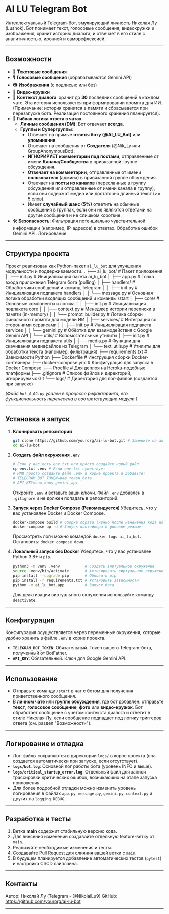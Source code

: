# AI LU Telegram Bot

Интеллектуальный Telegram-бот, эмулирующий личность Николая Лу (Lushok).
Бот понимает текст, голосовые сообщения, видеокружки и изображения, хранит историю диалога, и отвечает в его стиле с аналитичностью, иронией и саморефлексией.

---

## Возможности

-   📱 **Текстовые сообщения**
-   🎙️ **Голосовые сообщения** (обрабатываются Gemini API)
-   📷 **Изображения** (с подписью или без)
-   🎥 **Видео-кружки**
-   🔄 **Контекст диалога**: хранит до **30** последних сообщений в каждом чате. Эта история используется при формировании промпта для ИИ. (Примечание: история хранится в памяти и сбрасывается при перезапуске бота. Реализация постоянного хранения планируется).
-   🔀 **Гибкая логика ответа в чатах**:
    *   **Личные сообщения (DM)**: Бот отвечает **всегда**.
    *   **Группы и Супергруппы**:
        *   Отвечает на прямые **ответы боту (@AI_LU_Bot)** или **упоминания**.
        *   Отвечает на сообщения от **Создателя** (@Nik_Ly или GroupAnonymousBot).
        *   **ИГНОРИРУЕТ комментарии под постами**, отправленные от имени **Канала/Сообщества** в привязанной группе обсуждения.
        *   **Отвечает на комментарии**, отправленные от имени **пользователя** (админа) в привязанной группе обсуждения.
        *   Отвечает на **посты из каналов** (пересланные в группу обсуждения или отправленные от имени канала в группу), если они содержат медиа или достаточно длинный текст (>= 5 слов).
        *   Имеет **случайный шанс (5%)** ответить на обычные сообщения в группах, если они не являются ответами на другие сообщения и не слишком короткие.
-   🛠 **Безопасность**: Фильтрация потенциально чувствительной информации (например, IP-адресов) в ответах. Обработка ошибок Gemini API. Логирование.

---

## Структура проекта

Проект реализован как Python-пакет `ai_lu_bot` для улучшения модульности и поддерживаемости.
.
├── ai_lu_bot/ # Пакет приложения
│ ├── init.py # Инициализация пакета ai_lu_bot
│ ├── app.py # Точка входа приложения Telegram бота (polling)
│ ├── handlers/ # Обработчики сообщений и команд Telegram
│ │ ├── init.py # Инициализация подпакета handlers
│ │ └── message.py # Основная логика обработки входящих сообщений и команды /start
│ ├── core/ # Основные компоненты и логика
│ │ ├── init.py # Инициализация подпакета core
│ │ ├── context.py # Менеджер истории переписки в памяти (in-memory)
│ │ └── prompt_builder.py # Логика сборки финального промпта для модели ИИ
│ ├── services/ # Интеграция со сторонними сервисами
│ │ ├── init.py # Инициализация подпакета services
│ │ └── gemini.py # Обёртка для взаимодействия с Google Gemini API
│ └── utils/ # Вспомогательные утилиты
│ ├── init.py # Инициализация подпакета utils
│ ├── media.py # Функции для скачивания медиафайлов из Telegram
│ └── text_utils.py # Утилиты для обработки текста (например, фильтрация)
├── requirements.txt # Зависимости Python
├── Dockerfile # Инструкция сборки Docker-контейнера
├── docker-compose.yml # Конфигурация для запуска в Docker Compose
├── Procfile # Для деплоя на Heroku-подобные платформы
├── .gitignore # Список файлов и директорий, игнорируемых Git
└── logs/ # Директория для лог-файлов (создается при запуске)


*(Файл `bot_4_02.py` удален в процессе рефакторинга, его функциональность перенесена в соответствующие модули.)*

---

## Установка и запуск

1.  **Клонировать репозиторий**
    ```bash
    git clone https://github.com/yourorg/ai-lu-bot.git # Замените на актуальный URL репозитория
    cd ai-lu-bot
    ```

2.  **Создать файл окружения `.env`**
    ```bash
    # Если у вас есть env.txt или просто создайте новый файл
    cp env.txt .env # Если env.txt существует
    # ИЛИ просто создайте файл .env в корне проекта и добавьте:
    # TELEGRAM_BOT_TOKEN=ваш_токен_бота
    # API_KEY=ваш_ключ_gemini_api
    ```
    Откройте `.env` и вставьте ваши ключи. Файл `.env` добавлен в `.gitignore` и не должен попадать в репозиторий.

3.  **Запуск через Docker Compose (Рекомендуется)**
    Убедитесь, что у вас установлен Docker и Docker Compose.
    ```bash
    docker-compose build # Сборка образа (нужно после изменения кода или requirements.txt)
    docker-compose up -d # Запуск контейнера в фоновом режиме
    ```
    Просмотреть логи можно командой `docker logs ai_lu_bot`. Остановить: `docker compose down`.

4.  **Локальный запуск без Docker**
    Убедитесь, что у вас установлен Python 3.8+ и `pip`.
    ```bash
    python3 -m venv .venv           # Создать виртуальное окружение
    source .venv/bin/activate       # Активировать виртуальное окружение
    pip install --upgrade pip       # Обновить pip
    pip install -r requirements.txt # Установить зависимости
    python -m ai_lu_bot.app         # Запуск бота
    ```
    Для деактивации виртуального окружения используйте команду `deactivate`.

---

## Конфигурация

Конфигурация осуществляется через переменные окружения, которые удобно хранить в файле `.env` в корне проекта.

-   **`TELEGRAM_BOT_TOKEN`**: Обязательный. Токен вашего Telegram-бота, полученный от BotFather.
-   **`API_KEY`**: Обязательный. Ключ для Google Gemini API.

---

## Использование

-   Отправьте команду `/start` в чат с ботом для получения приветственного сообщения.
-   В **личном чате** или **группе обсуждения**, где бот добавлен: отправьте **текст**, **голосовое сообщение**, **фото** или **видео-кружок**. Бот обработает сообщение с учетом контекста диалога и ответит в стиле Николая Лу, если сообщение подпадает под логику триггеров ответа (см. раздел "Возможности").

---

## Логирование и отладка

-   Лог-файлы сохраняются в директории `logs/` в корне проекта (она создается автоматически при запуске, если отсутствует).
-   **`logs/bot.log`**: Основной лог работы бота (уровень INFO и выше).
-   **`logs/critical_startup_error.log`**: Отдельный файл для записи трассировки критических ошибок, возникающих на этапе запуска приложения.
-   Для более подробной отладки можно изменить уровень логирования в файлах `app.py`, `message.py`, `gemini.py`, `context.py` и других на `logging.DEBUG`.

---

## Разработка и тесты

1.  Ветка **main** содержит стабильную версию кода.
2.  Для внесения изменений создавайте отдельную feature-ветку от `main`.
3.  Реализуйте необходимые изменения и тесты.
4.  Создавайте Pull Request для слияния вашей ветки с `main`.
5.  В будущем планируется добавление автоматических тестов (`pytest`) и настройка CI/CD пайплайна.

---

## Контакты

Автор: Николай Лу (Telegram - @NikolaiLu9) 
GitHub: https://github.com/yourorg/ai-lu-bot

---
